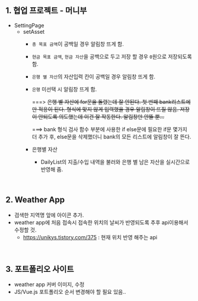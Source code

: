 ## 1. 협업 프로젝트 - 머니부
- SettingPage
  - setAsset
    - `총 목표 금액`이 공백일 경우 알림창 뜨게 함.  
    - `현금 목표 금액`, `현금 자산`을 공백으로 두고 저장 할 경우 `0`원으로 저장되도록 함. 
    - `은행 별 자산`의 자산입력 칸이 공백일 경우 알림창 뜨게 함.
    - `은행` 미선택 시 알림창 뜨게 함.
    
       ===> ~~은행 별 자산에 for문을 돌렸는데 잘 안된다. 첫 번째 bank리스트에만 적용이 된다. 형식에 맞지 않게 입력했을 경우 알림창이 뜨질 않음. 저장이 안되도록 의도했는데 이건 잘 작동한다. 알림창만 안뜰 뿐...~~    
    
       ===> bank 형식 검사 함수 부분에 사용한 if else문에 필요한 if문 몇가지 더 추가 후, else문을 삭제했더니 bank의 모든 리스트에 알림창이 잘 뜬다.    
    
    
     - 은행별 자산
       - DailyList의 지출/수입 내역을 불러와 은행 별 남은 자산을 실시간으로 반영해 줌.
       
<br/>

## 2. Weather App
- 검색한 지역명 앞에 아이콘 추가.
- weather app에 처음 접속시 접속한 위치의 날씨가 반영되도록 추후 api이용해서 수정할 것.
  - https://unikys.tistory.com/375 : 현재 위치 반영 해주는 api

<br/>

## 3. 포트폴리오 사이트
- weather app 커버 이미지,  수정    
- JS/Vue.js 포트폴리오 순서 변경해야 할 필요 있음..
